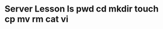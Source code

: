 # Server Lesson                                         ls                                                      pwd                                                     cd                                                      mkdir                                                   touch                                                   cp                                                      mv                                                      rm                                                      cat                                                     vi                                                      
